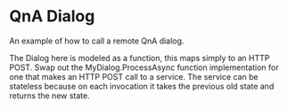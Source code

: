 # QnA Dialog
An example of how to call a remote QnA dialog.

The Dialog here is modeled as a function, this maps simply to an HTTP POST. Swap out the MyDialog.ProcessAsync function implementation for one that makes an HTTP POST call to a service. The service can be stateless because on each invocation it takes the previous old state and returns the new state.

